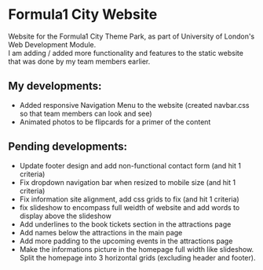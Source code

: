 # Formula1 City Website
Website for the Formula1 City Theme Park, as part of University of London's Web Development Module.   
I am adding / added more functionality and features to the static website that was done by my team members earlier.  

## My developments:  
- Added responsive Navigation Menu to the website (created navbar.css so that team members can look and see)  
- Animated photos to be flipcards for a primer of the content

## Pending developments:  
- Update footer design and add non-functional contact form  (and hit 1 criteria)
- Fix dropdown navigation bar when resized to mobile size  (and hit 1 criteria)
- Fix information site alignment, add css grids to fix (and hit 1 criteria)
- fix slideshow to encompass full weidth of website and add words to display above the slideshow   
- Add underlines to the book tickets section in the attractions page
- Add names below the attractions in the main page  
- Add more padding to the upcoming events in the attractions page  
- Make the informations picture in the homepage full width like slideshow. Split the homepage into 3 horizontal grids (excluding header and footer).
